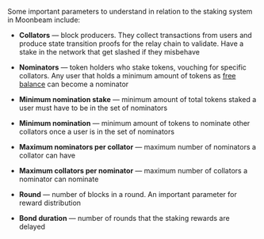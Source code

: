 Some important parameters to understand in relation to the staking system in Moonbeam include:

 - **Collators** — block producers. They collect transactions from users and produce state transition proofs for the relay chain to validate. Have a stake in the network that get slashed if they misbehave
 - **Nominators** — token holders who stake tokens, vouching for specific collators. Any user that holds a minimum amount of tokens as [free balance](https://wiki.polkadot.network/docs/en/learn-accounts#balance-types) can become a nominator
 - **Minimum nomination stake** — minimum amount of total tokens staked a user must have to be in the set of nominators
 - **Minimum nomination** — minimum amount of tokens to nominate other collators once a user is in the set of nominators
 - **Maximum nominators per collator** — maximum number of nominators a collator can have
 - **Maximum collators per nominator** — maximum number of collators a nominator can nominate
 - **Round** — number of blocks in a round. An important parameter for reward distribution

 - **Bond duration** — number of rounds that the staking rewards are delayed
